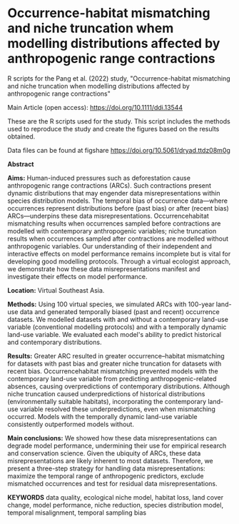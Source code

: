 # Occurrence-habitat mismatching and niche truncation whem modelling distributions affected by anthropogenic range contractions
R scripts for the Pang et al. (2022) study, "Occurrence-habitat mismatching and niche truncation when modelling distributions affected by anthropogenic range contractions"

Main Article (open access): https://doi.org/10.1111/ddi.13544

These are the R scripts used for the study. This script includes the methods used to reproduce the study and create the figures based on the results obtained.

Data files can be found at figshare https://doi.org/10.5061/dryad.ttdz08m0g

**Abstract**

**Aims:** Human-induced pressures such as deforestation cause anthropogenic range contractions (ARCs). Such contractions present dynamic distributions that may engender data misrepresentations within species distribution models. The temporal bias of occurrence data—where occurrences represent distributions before (past bias) or after (recent bias) ARCs—underpins these data misrepresentations. Occurrencehabitat mismatching results when occurrences sampled before contractions are modelled with contemporary anthropogenic variables; niche truncation results when occurrences sampled after contractions are modelled without anthropogenic variables. Our understanding of their independent and interactive effects on model performance remains incomplete but is vital for developing good modelling protocols. Through a virtual ecologist approach, we demonstrate how these data misrepresentations manifest and investigate their effects on model performance. 

**Location:** Virtual Southeast Asia. 

**Methods:** Using 100 virtual species, we simulated ARCs with 100-year land-use data and generated temporally biased (past and recent) occurrence datasets. We modelled datasets with and without a contemporary land-use variable (conventional modelling protocols) and with a temporally dynamic land-use variable. We evaluated each model's ability to predict historical and contemporary distributions. 

**Results:** Greater ARC resulted in greater occurrence–habitat mismatching for datasets with past bias and greater niche truncation for datasets with recent bias. Occurrencehabitat mismatching prevented models with the contemporary land-use variable from predicting anthropogenic-related absences, causing overpredictions of contemporary distributions. Although niche truncation caused underpredictions of historical distributions (environmentally suitable habitats), incorporating the contemporary land-use variable resolved these underpredictions, even when mismatching occurred. Models with the temporally dynamic land-use variable consistently outperformed models without.

**Main conclusions:** We showed how these data misrepresentations can degrade model performance, undermining their use for empirical research and conservation science. Given the ubiquity of ARCs, these data misrepresentations are likely inherent to most datasets. Therefore, we present a three-step strategy for handling data misrepresentations: maximize the temporal range of anthropogenic predictors, exclude mismatched occurrences and test for residual data misrepresentations. 


**KEYWORDS** data quality, ecological niche model, habitat loss, land cover change, model performance, niche reduction, species distribution model, temporal misalignment, temporal sampling bias
